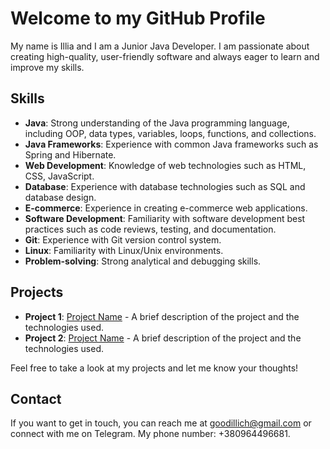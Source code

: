 # Welcome to my GitHub Profile

My name is Illia and I am a Junior Java Developer. I am passionate about creating high-quality, user-friendly software and always eager to learn and improve my skills.

## Skills
- **Java**: Strong understanding of the Java programming language, including OOP, data types, variables, loops, functions, and collections.
- **Java Frameworks**: Experience with common Java frameworks such as Spring and Hibernate.
- **Web Development**: Knowledge of web technologies such as HTML, CSS, JavaScript.
- **Database**: Experience with database technologies such as SQL and database design.
- **E-commerce**: Experience in creating e-commerce web applications.
- **Software Development**: Familiarity with software development best practices such as code reviews, testing, and documentation.
- **Git**: Experience with Git version control system.
- **Linux**: Familiarity with Linux/Unix environments.
- **Problem-solving**: Strong analytical and debugging skills.

## Projects
- **Project 1**: [Project Name](https://github.com/yourusername/project-name) - A brief description of the project and the technologies used.
- **Project 2**: [Project Name](https://github.com/yourusername/project-name) - A brief description of the project and the technologies used.

Feel free to take a look at my projects and let me know your thoughts!

## Contact
If you want to get in touch, you can reach me at goodillich@gmail.com or connect with me on Telegram. My phone number: +380964496681.
